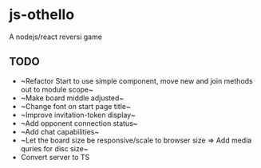 # js-othello
A nodejs/react reversi game

## TODO
* ~Refactor Start to use simple component, move new and join methods out to module scope~
* ~Make board middle adjusted~
* ~Change font on start page title~
* ~Improve invitation-token display~
* ~Add opponent connection status~
* ~Add chat capabilities~
* ~Let the board size be responsive/scale to browser size => Add media quries for disc size~
* Convert server to TS
